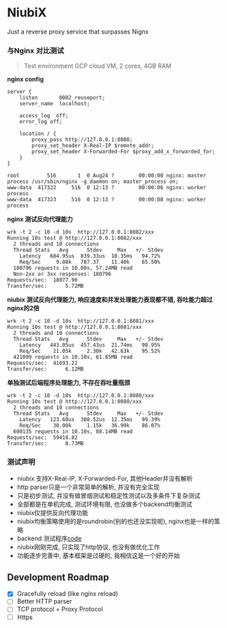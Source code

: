 # NiubiX

Just a reverse proxy service that surpasses Nignx

### 与Nginx 对比测试

> Test environment GCP cloud VM, 2 cores, 4GB RAM

**nginx config**
```
server {
    listen       8082 reuseport;
    server_name  localhost;

    access_log  off;
    error_log off;

    location / {
        proxy_pass http://127.0.0.1:8080;
        proxy_set_header X-Real-IP $remote_addr;
        proxy_set_header X-Forwarded-For $proxy_add_x_forwarded_for;
    }
}

root         516       1  0 Aug24 ?        00:00:00 nginx: master process /usr/sbin/nginx -g daemon on; master_process on;
www-data  417322     516  0 12:13 ?        00:00:06 nginx: worker process
www-data  417323     516  0 12:13 ?        00:00:08 nginx: worker process
```

**nginx 测试反向代理能力**
```
wrk -t 2 -c 10 -d 10s  http://127.0.0.1:8082/xxx
Running 10s test @ http://127.0.0.1:8082/xxx
  2 threads and 10 connections
  Thread Stats   Avg      Stdev     Max   +/- Stdev
    Latency   684.95us  839.33us  10.35ms   94.72%
    Req/Sec     9.08k   787.37    11.40k    65.50%
  180796 requests in 10.00s, 57.24MB read
  Non-2xx or 3xx responses: 180796
Requests/sec:  18077.90
Transfer/sec:      5.72MB
```

**niubix 测试反向代理能力, 响应速度和并发处理能力表现都不错, 吞吐能力超过nginx的2倍**
```
wrk -t 2 -c 10 -d 10s  http://127.0.0.1:8081/xxx
Running 10s test @ http://127.0.0.1:8081/xxx
  2 threads and 10 connections
  Thread Stats   Avg      Stdev     Max   +/- Stdev
    Latency   443.05us  457.43us  21.74ms   98.95%
    Req/Sec    21.05k     2.30k   42.63k    95.52%
  421099 requests in 10.10s, 61.85MB read
Requests/sec:  41693.22
Transfer/sec:      6.12MB
```

**单独测试后端程序处理能力, 不存在吞吐量瓶颈**

```
wrk -t 2 -c 10 -d 10s  http://127.0.0.1:8080/xxx
Running 10s test @ http://127.0.0.1:8080/xxx
  2 threads and 10 connections
  Thread Stats   Avg      Stdev     Max   +/- Stdev
    Latency   123.60us  308.52us  12.35ms   99.39%
    Req/Sec    30.00k     1.15k   36.99k    86.07%
  600135 requests in 10.10s, 88.14MB read
Requests/sec:  59418.82
Transfer/sec:      8.73MB
```
### 测试声明

* niubix 支持X-Real-IP,  X-Forwarded-For, 其他Header并没有解析  
* http parser只是一个非常简单的解析, 并没有完全实现
* 只是初步测试, 并没有做冒烟测试和稳定性测试以及多条件下复杂测试
* 全部都是在单机完成, 测试环境有限, 也没做多个backend均衡测试
* niubix仅提供反向代理功能
* niubix均衡策略使用的是roundrobin(别的也还没实现呢), nginx也是一样的策略
* backend 测试程序[code](https://github.com/shaovie/reactor/blob/main/example/techempower.cpp)
* niubix刚刚完成, 只实现了http协议, 也没有做优化工作
* 功能逐步完善中, 基本框架是过硬的, 我相信这是一个好的开始

## Development Roadmap

- [x] Gracefully reload (like nginx reload)
- [ ] Better HTTP parser
- [ ] TCP protocol + Proxy Protocol
- [ ] Https
